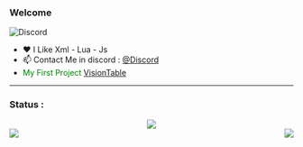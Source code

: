 ### Welcome 

![Discord](https://discord.c99.nl/widget/theme-2/748318287892578385.png)

- ❤ I Like Xml - Lua - Js
- 📫 Contact Me in discord : [@Discord](https://discord.com/channels/@me/748318287892578385)
-  <span style="color: green"> My First Project [VisionTable](https://github.com/Vision-Table/VisionTable) </span>

---

### Status : 

<div align="center"><img src="https://github-profile-trophy.vercel.app/?username=ZerroDevs&theme=dracula&count_private=true"></div>
<img align="left" src="https://github-readme-stats.vercel.app/api?username=ZerroDevs&show_icons=true&hide_border=true&theme=tokyonight"><img align="right" src="https://github-readme-stats.vercel.app/api/top-langs/?username=ZerroDevs&theme=tokyonight&hide=batchfile">

